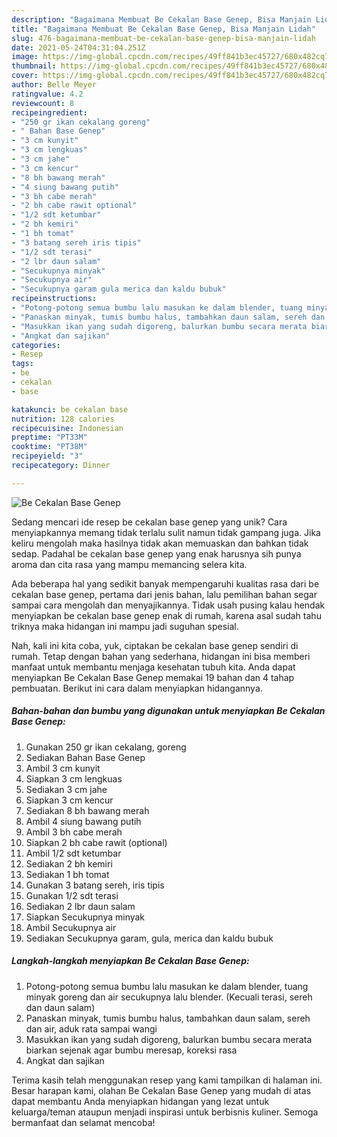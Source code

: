 ```yaml
---
description: "Bagaimana Membuat Be Cekalan Base Genep, Bisa Manjain Lidah"
title: "Bagaimana Membuat Be Cekalan Base Genep, Bisa Manjain Lidah"
slug: 476-bagaimana-membuat-be-cekalan-base-genep-bisa-manjain-lidah
date: 2021-05-24T04:31:04.251Z
image: https://img-global.cpcdn.com/recipes/49ff841b3ec45727/680x482cq70/be-cekalan-base-genep-foto-resep-utama.jpg
thumbnail: https://img-global.cpcdn.com/recipes/49ff841b3ec45727/680x482cq70/be-cekalan-base-genep-foto-resep-utama.jpg
cover: https://img-global.cpcdn.com/recipes/49ff841b3ec45727/680x482cq70/be-cekalan-base-genep-foto-resep-utama.jpg
author: Belle Meyer
ratingvalue: 4.2
reviewcount: 8
recipeingredient:
- "250 gr ikan cekalang goreng"
- " Bahan Base Genep"
- "3 cm kunyit"
- "3 cm lengkuas"
- "3 cm jahe"
- "3 cm kencur"
- "8 bh bawang merah"
- "4 siung bawang putih"
- "3 bh cabe merah"
- "2 bh cabe rawit optional"
- "1/2 sdt ketumbar"
- "2 bh kemiri"
- "1 bh tomat"
- "3 batang sereh iris tipis"
- "1/2 sdt terasi"
- "2 lbr daun salam"
- "Secukupnya minyak"
- "Secukupnya air"
- "Secukupnya garam gula merica dan kaldu bubuk"
recipeinstructions:
- "Potong-potong semua bumbu lalu masukan ke dalam blender, tuang minyak goreng dan air secukupnya lalu blender. (Kecuali terasi, sereh dan daun salam)"
- "Panaskan minyak, tumis bumbu halus, tambahkan daun salam, sereh dan air, aduk rata sampai wangi"
- "Masukkan ikan yang sudah digoreng, balurkan bumbu secara merata biarkan sejenak agar bumbu meresap, koreksi rasa"
- "Angkat dan sajikan"
categories:
- Resep
tags:
- be
- cekalan
- base

katakunci: be cekalan base 
nutrition: 128 calories
recipecuisine: Indonesian
preptime: "PT33M"
cooktime: "PT38M"
recipeyield: "3"
recipecategory: Dinner

---
```



![Be Cekalan Base Genep](https://img-global.cpcdn.com/recipes/49ff841b3ec45727/680x482cq70/be-cekalan-base-genep-foto-resep-utama.jpg)

Sedang mencari ide resep be cekalan base genep yang unik? Cara menyiapkannya memang tidak terlalu sulit namun tidak gampang juga. Jika keliru mengolah maka hasilnya tidak akan memuaskan dan bahkan tidak sedap. Padahal be cekalan base genep yang enak harusnya sih punya aroma dan cita rasa yang mampu memancing selera kita.



Ada beberapa hal yang sedikit banyak mempengaruhi kualitas rasa dari be cekalan base genep, pertama dari jenis bahan, lalu pemilihan bahan segar sampai cara mengolah dan menyajikannya. Tidak usah pusing kalau hendak menyiapkan be cekalan base genep enak di rumah, karena asal sudah tahu triknya maka hidangan ini mampu jadi suguhan spesial.


Nah, kali ini kita coba, yuk, ciptakan be cekalan base genep sendiri di rumah. Tetap dengan bahan yang sederhana, hidangan ini bisa memberi manfaat untuk membantu menjaga kesehatan tubuh kita. Anda dapat menyiapkan Be Cekalan Base Genep memakai 19 bahan dan 4 tahap pembuatan. Berikut ini cara dalam menyiapkan hidangannya.

<!--inarticleads1-->

##### Bahan-bahan dan bumbu yang digunakan untuk menyiapkan Be Cekalan Base Genep:

1. Gunakan 250 gr ikan cekalang, goreng
1. Sediakan  Bahan Base Genep
1. Ambil 3 cm kunyit
1. Siapkan 3 cm lengkuas
1. Sediakan 3 cm jahe
1. Siapkan 3 cm kencur
1. Sediakan 8 bh bawang merah
1. Ambil 4 siung bawang putih
1. Ambil 3 bh cabe merah
1. Siapkan 2 bh cabe rawit (optional)
1. Ambil 1/2 sdt ketumbar
1. Sediakan 2 bh kemiri
1. Sediakan 1 bh tomat
1. Gunakan 3 batang sereh, iris tipis
1. Gunakan 1/2 sdt terasi
1. Sediakan 2 lbr daun salam
1. Siapkan Secukupnya minyak
1. Ambil Secukupnya air
1. Sediakan Secukupnya garam, gula, merica dan kaldu bubuk




<!--inarticleads2-->

##### Langkah-langkah menyiapkan Be Cekalan Base Genep:

1. Potong-potong semua bumbu lalu masukan ke dalam blender, tuang minyak goreng dan air secukupnya lalu blender. (Kecuali terasi, sereh dan daun salam)
1. Panaskan minyak, tumis bumbu halus, tambahkan daun salam, sereh dan air, aduk rata sampai wangi
1. Masukkan ikan yang sudah digoreng, balurkan bumbu secara merata biarkan sejenak agar bumbu meresap, koreksi rasa
1. Angkat dan sajikan




Terima kasih telah menggunakan resep yang kami tampilkan di halaman ini. Besar harapan kami, olahan Be Cekalan Base Genep yang mudah di atas dapat membantu Anda menyiapkan hidangan yang lezat untuk keluarga/teman ataupun menjadi inspirasi untuk berbisnis kuliner. Semoga bermanfaat dan selamat mencoba!

